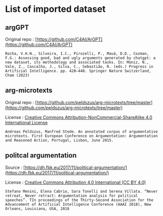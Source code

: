 # List of imported dataset

## argGPT

Original repo : [https://github.com/C4AI/ArGPT](https://github.com/C4AI/ArGPT)

`Rocha, V.H.N., Silveira, I.C., Pirozelli, P., Mauá, D.D., Cozman, F.G.: Assessing good, bad and ugly arguments generated by chatgpt: a new dataset, its methodology and associated tasks. In: Moniz, N., Vale, Z., Cascalho, J., Silva, C., Sebastião, R. (eds.) Progress in Artificial Intelligence. pp. 428–440. Springer Nature Switzerland, Cham (2023)`

## arg-microtexts

Original repo : [https://github.com/peldszus/arg-microtexts/tree/master](https://github.com/peldszus/arg-microtexts/tree/master)

License : [Creative Commons Attribution-NonCommercial-ShareAlike 4.0 International License](https://creativecommons.org/licenses/by-nc-sa/4.0/)

`Andreas Peldszus, Manfred Stede. An annotated corpus of argumentative microtexts. First European Conference on Argumentation: Argumentation and Reasoned Action, Portugal, Lisbon, June 2015.`

## politcal argumentation

Source : [https://dh.fbk.eu/2017/11/political-argumentation/](https://dh.fbk.eu/2017/11/political-argumentation/)

License :  [Creative Commons Attribution 4.0 International (CC BY 4.0)](https://creativecommons.org/licenses/by/4.0/)

`Stefano Menini, Elena Cabrio, Sara Tonelli and Serena Villata. “Never retreat, Never retract: Argumentation analysis for political speeches”. TIn proceedings of the Thirty-Second Association for the Advancement of Artificial Intelligence Conference (AAAI 2018), New Orleans, Louisiana, USA, 2018`


